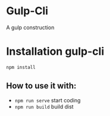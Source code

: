 # Gulp-Cli

A gulp construction

# Installation gulp-cli

```bash
npm install
```

## How to use it with:
 - `npm run serve` start coding
 - `npm run build` build dist
